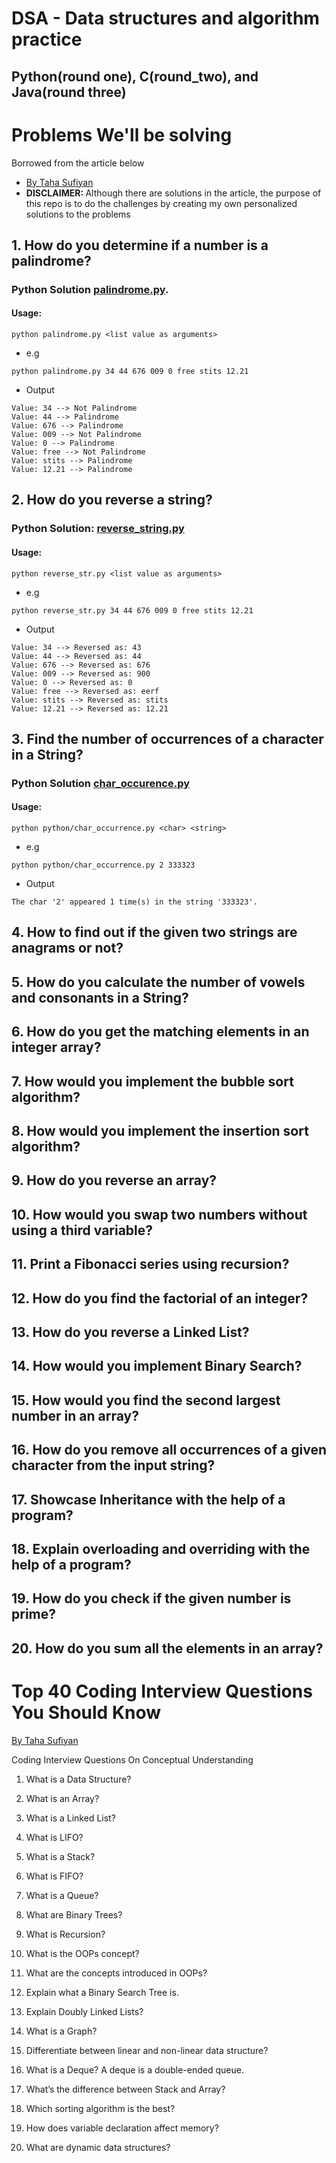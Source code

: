 # DSA - Data structures and algorithm practice 
## Python(round one), C(round_two), and Java(round three)
# Problems We'll be solving
<p>Borrowed from the article below</p>

* [By Taha Sufiyan](https://www.simplilearn.com/coding-interview-questions-article)
* <b>DISCLAIMER: </b> Although there are solutions in the article, the purpose of this repo is to do the challenges by creating my own personalized solutions to the problems

## 1. How do you determine if a number is a palindrome?
### Python Solution [palindrome.py](/python/palindrome.py).
#### Usage:

```
python palindrome.py <list value as arguments>
```
- e.g

```
python palindrome.py 34 44 676 009 0 free stits 12.21
```
- Output

```
Value: 34 --> Not Palindrome
Value: 44 --> Palindrome
Value: 676 --> Palindrome
Value: 009 --> Not Palindrome
Value: 0 --> Palindrome
Value: free --> Not Palindrome
Value: stits --> Palindrome
Value: 12.21 --> Palindrome
```
## 2. How do you reverse a string?
### Python Solution: [reverse_string.py](/python/reverse_string.py)
#### Usage:

```
python reverse_str.py <list value as arguments>
```
- e.g

```
python reverse_str.py 34 44 676 009 0 free stits 12.21
```
- Output

```
Value: 34 --> Reversed as: 43
Value: 44 --> Reversed as: 44
Value: 676 --> Reversed as: 676
Value: 009 --> Reversed as: 900
Value: 0 --> Reversed as: 0
Value: free --> Reversed as: eerf
Value: stits --> Reversed as: stits
Value: 12.21 --> Reversed as: 12.21
```
## 3. Find the number of occurrences of a character in a String?
### Python Solution [char_occurence.py](/python/char_occurrence.py)
#### Usage:

```
python python/char_occurrence.py <char> <string>

```
- e.g

```
python python/char_occurrence.py 2 333323
```
- Output

```
The char '2' appeared 1 time(s) in the string '333323'.
```
## 4. How to find out if the given two strings are anagrams or not?
## 5. How do you calculate the number of vowels and consonants in a String?
## 6. How do you get the matching elements in an integer array?
## 7. How would you implement the bubble sort algorithm?
## 8. How would you implement the insertion sort algorithm?
## 9. How do you reverse an array?
## 10. How would you swap two numbers without using a third variable?
## 11. Print a Fibonacci series using recursion?
## 12. How do you find the factorial of an integer?
## 13. How do you reverse a Linked List?
## 14. How would you implement Binary Search?
## 15. How would you find the second largest number in an array?
## 16. How do you remove all occurrences of a given character from the input string?
## 17. Showcase Inheritance with the help of a program?
## 18. Explain overloading and overriding with the help of a program?
## 19. How do you check if the given number is prime?
## 20. How do you sum all the elements in an array?

# Top 40 Coding Interview Questions You Should Know
[By Taha Sufiyan](https://www.simplilearn.com/coding-interview-questions-article)

Coding Interview Questions On Conceptual Understanding

1. What is a Data Structure?
2. What is an Array?
3. What is a Linked List?
4. What is LIFO?
5. What is a Stack?
6. What is FIFO?
7. What is a Queue?
8. What are Binary Trees?
9. What is Recursion?

10. What is the OOPs concept?
11. What are the concepts introduced in OOPs?
12. Explain what a Binary Search Tree is.
13. Explain Doubly Linked Lists?
14. What is a Graph?
15. Differentiate between linear and non-linear data structure?
16. What is a Deque?
A deque is a double-ended queue.
17. What’s the difference between Stack and Array?
18. Which sorting algorithm is the best?
19. How does variable declaration affect memory?
20. What are dynamic data structures?



